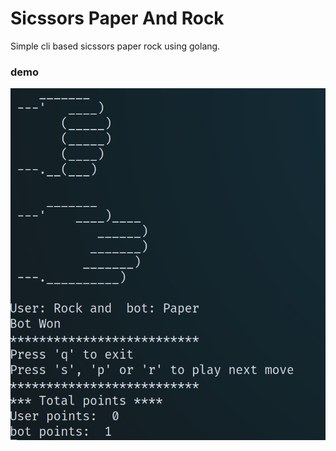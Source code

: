 # Sicssors Paper And Rock
Simple cli based sicssors paper rock using golang.

### demo
![Sicssors,Paper,Rock](demo.png) 
